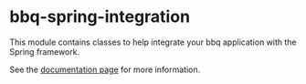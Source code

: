 # bbq-spring-integration

This module contains classes to help integrate your bbq application with the Spring framework.

See the [documentation page](http://achingbrain.github.com/maven-repo/documentation/bbq/bbq-spring-integration) for more information.